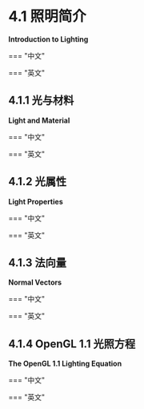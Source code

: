 # 4.1 照明简介

**Introduction to Lighting**

=== "中文"

=== "英文"

## 4.1.1 光与材料

**Light and Material**

=== "中文"

=== "英文"

## 4.1.2 光属性

**Light Properties**

=== "中文"

=== "英文"

## 4.1.3 法向量

**Normal Vectors**

=== "中文"

=== "英文"

## 4.1.4 OpenGL 1.1 光照方程

**The OpenGL 1.1 Lighting Equation**

=== "中文"

=== "英文"

